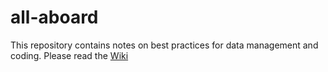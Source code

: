 # all-aboard

This repository contains notes on best practices for data management and coding. Please read the [Wiki](https://github.com/aadityadar/all-aboard/wiki)
